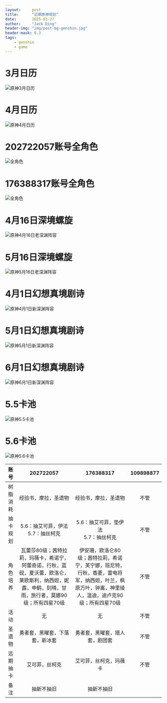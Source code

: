 ```yaml
---
layout:     post
title:      "近期原神规划"
date:       2025-03-27
author:     "Jack Ding"
header-img: "img/post-bg-genshin.jpg"
header-mask: 0.3
tags:
    - genshin
    - game
---
```


# 3月日历

![原神3月日历](/img/in-post/post-genshin-calender-202503.jpg)

# 4月日历

![原神4月日历](/img/in-post/post-genshin-calender-202504.jpg)

# 202722057账号全角色

![全角色](/img/in-post/post-genshin-202722057-20250303.jpg)

# 176388317账号全角色

![全角色](/img/in-post/post-genshin-176388317-20250303.jpg)

# 4月16日深境螺旋

![原神4月16日老深渊阵容](/img/in-post/post-genshin-20250416.jpg)

# 5月16日深境螺旋

![原神5月16日老深渊阵容](/img/in-post/post-genshin-20250516.jpg)

# 4月1日幻想真境剧诗

![原神4月1日新深渊阵容](/img/in-post/post-genshin-20250401.jpg)

# 5月1日幻想真境剧诗

![原神5月1日新深渊阵容](/img/in-post/post-genshin-20250501.jpg)

# 6月1日幻想真境剧诗

![原神6月1日新深渊阵容](/img/in-post/post-genshin-20250501.jpg)

# 5.5卡池

![原神5.5卡池](/img/in-post/post-genshin-5-5.jpg)

# 5.6卡池

![原神5.6卡池](/img/in-post/post-genshin-5-6.jpg)

| 账号     | 202722057                                        | 176388317                                            | 109898877                                                 |
| :--------: | :------------------------------------------------: | :----------------------------------------------------: | :---------------------------------------------------------: |
| 树脂消耗 | 经验书，摩拉，圣遗物 | 经验书，摩拉，圣遗物 | 不管                                      |
| 抽卡规划 |             5.6：抽艾可菲，伊法<br>5.7：抽丝柯克             | 5.6：抽艾可菲，垫伊法<br>5.7：抽丝柯克 | 不管 |
| 角色培养 | 瓦蕾莎80级；茜特拉莉，玛薇卡，希诺宁，阿蕾奇诺，行秋，蓝砚，夏沃蕾，欧洛仑，莱欧斯利，纳西妲，妮露，申鹤，刻晴，甘雨，旅行者，莫娜90级；所有四星70级 | 伊安珊，欧洛仑80级；茜特拉莉，希诺宁，芙宁娜，班尼特，行秋，香菱，雷电将军，纳西妲，叶兰，枫原万叶，钟离，神里绫人，温迪，迪卢克90级；所有四星70级 | 不管                                       |
| 活动     | 无                  | 无                           | 不管                                    |
| 圣遗物   | 勇者套，黑曜套，下落套，新冰套 | 勇者套，黑曜套，猎人套，剧团套 | 不管                                                |
| 远期抽卡 | 艾可菲，丝柯克 | 艾可菲，丝柯克，玛薇卡 | 不管 |
| 备注     | 抽新不抽旧 | 抽新不抽旧 |                            |
